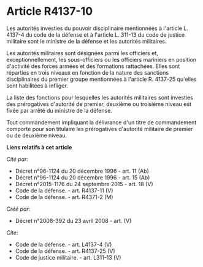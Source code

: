 # Article R4137-10

Les autorités investies du pouvoir disciplinaire mentionnées à l'article L. 4137-4 du code de la défense et à l'article L.
311-13 du code de justice militaire sont le ministre de la défense et les autorités militaires. 

Les autorités militaires sont désignées parmi les officiers et, exceptionnellement, les sous-officiers ou les officiers
mariniers en position d'activité des forces armées et des formations rattachées. Elles sont réparties en trois niveaux en
fonction de la nature des sanctions disciplinaires du premier groupe mentionnées à l'article R. 4137-25 qu'elles sont
habilitées à infliger. 

La liste des fonctions pour lesquelles les autorités militaires sont investies des prérogatives d'autorité de premier,
deuxième ou troisième niveau est fixée par arrêté du ministre de la défense. 

Tout commandement impliquant la délivrance d'un titre de commandement comporte pour son titulaire les prérogatives d'autorité
militaire de premier ou de deuxième niveau.

**Liens relatifs à cet article**

_Cité par_:

  - Décret n°96-1124 du 20 décembre 1996 - art. 11 (Ab)
  - Décret n°96-1124 du 20 décembre 1996 - art. 15 (Ab)
  - Décret n°2015-1176 du 24 septembre 2015 - art. 18 (V)
  - Code de la défense. - art. R4137-11 (V)
  - Code de la défense. - art. R4371-2 (M)

_Créé par_:

  - Décret n°2008-392 du 23 avril 2008 - art. (V)

_Cite_:

  - Code de la défense. - art. L4137-4 (V)
  - Code de la défense. - art. R4137-25 (V)
  - Code de justice militaire. - art. L311-13 (V)
